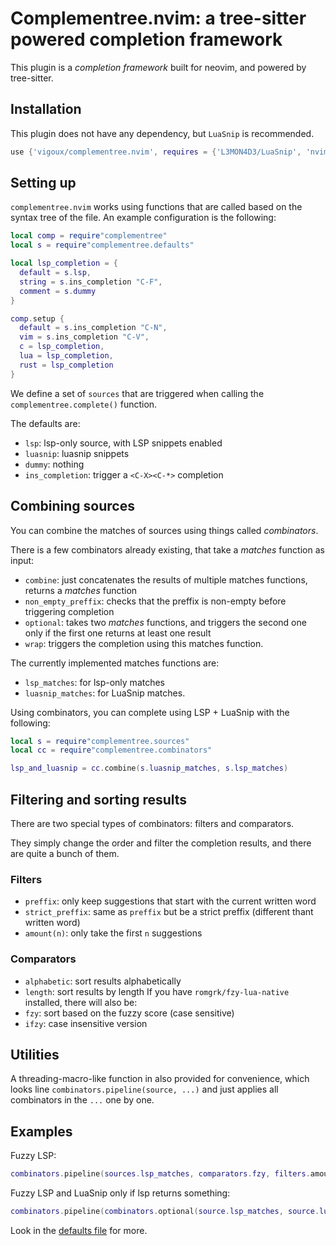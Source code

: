 # Complementree.nvim: a tree-sitter powered completion framework

This plugin is a _completion framework_ built for neovim, and powered
by tree-sitter.

## Installation

This plugin does not have any dependency, but `LuaSnip` is
recommended.

```lua
use {'vigoux/complementree.nvim', requires = {'L3MON4D3/LuaSnip', 'nvim-treesitter/nvim-treesitter'} }
```

## Setting up

`complementree.nvim` works using functions that are called based on
the syntax tree of the file. An example configuration is the
following:

```lua
local comp = require"complementree"
local s = require"complementree.defaults"

local lsp_completion = {
  default = s.lsp,
  string = s.ins_completion "C-F",
  comment = s.dummy
}

comp.setup {
  default = s.ins_completion "C-N",
  vim = s.ins_completion "C-V",
  c = lsp_completion,
  lua = lsp_completion,
  rust = lsp_completion
}
```

We define a set of `sources` that are triggered when calling the
`complementree.complete()` function.

The defaults are:
- `lsp`: lsp-only source, with LSP snippets enabled
- `luasnip`: luasnip snippets
- `dummy`: nothing
- `ins_completion`: trigger a `<C-X><C-*>` completion

## Combining sources

You can combine the matches of sources using things called
_combinators_.

There is a few combinators already existing, that take a _matches_
function as input:

- `combine`: just concatenates the results of multiple matches
  functions, returns a _matches_ function
- `non_empty_preffix`: checks that the preffix is non-empty before
  triggering completion
- `optional`: takes two _matches_ functions, and triggers the second
  one only if the first one returns at least one result
- `wrap`: triggers the completion using this matches function.

The currently implemented matches functions are:
- `lsp_matches`: for lsp-only matches
- `luasnip_matches`: for LuaSnip matches.

Using combinators, you can complete using LSP + LuaSnip with the
following:

```lua
local s = require"complementree.sources"
local cc = require"complementree.combinators"

lsp_and_luasnip = cc.combine(s.luasnip_matches, s.lsp_matches)
```

## Filtering and sorting results

There are two special types of combinators: filters and comparators.

They simply change the order and filter the completion results, and
there are quite a bunch of them.

### Filters

- `preffix`: only keep suggestions that start with the current written
  word
- `strict_preffix`: same as `preffix` but be a strict preffix
  (different thant written word)
- `amount(n)`: only take the first `n` suggestions

### Comparators

- `alphabetic`: sort results alphabetically
- `length`: sort results by length
If you have `romgrk/fzy-lua-native` installed, there will also be:
- `fzy`: sort based on the fuzzy score (case sensitive)
- `ifzy`: case insensitive version

## Utilities

A threading-macro-like function in also provided for convenience,
which looks line `combinators.pipeline(source, ...)` and just applies
all combinators in the `...` one by one.

## Examples

Fuzzy LSP:
```lua
combinators.pipeline(sources.lsp_matches, comparators.fzy, filters.amount(6))
```

Fuzzy LSP and LuaSnip only if lsp returns something:
```lua
combinators.pipeline(combinators.optional(source.lsp_matches, source.luasnip_matches), comparators.fzy, filters.amount(6))
```

Look in the [defaults file](./lua/complementree/defaults.lua) for
more.
